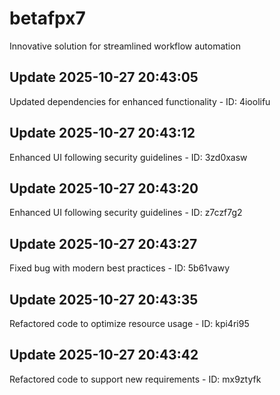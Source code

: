 # betafpx7
Innovative solution for streamlined workflow automation

## Update 2025-10-27 20:43:05
Updated dependencies for enhanced functionality - ID: 4ioolifu


## Update 2025-10-27 20:43:12
Enhanced UI following security guidelines - ID: 3zd0xasw


## Update 2025-10-27 20:43:20
Enhanced UI following security guidelines - ID: z7czf7g2


## Update 2025-10-27 20:43:27
Fixed bug with modern best practices - ID: 5b61vawy


## Update 2025-10-27 20:43:35
Refactored code to optimize resource usage - ID: kpi4ri95


## Update 2025-10-27 20:43:42
Refactored code to support new requirements - ID: mx9ztyfk

